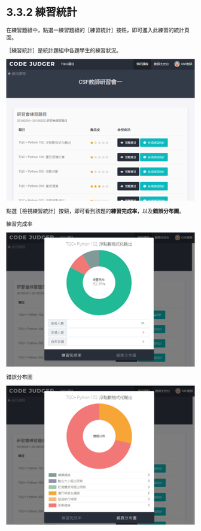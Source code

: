# 3.3.2 練習統計

在練習題組中，點選一練習題組的［練習統計］按鈕，即可進入此練習的統計頁面。

［練習統計］是統計題組中各題學生的練習狀況。

![練習統計](../../.gitbook/assets/cjmd03-ke-cheng-02-lian-xi-ti-zu-02-lian-xi-tong-ji-00.png)

點選［檢視練習統計］按鈕，即可看到該題的**練習完成率**，以及**錯誤分布圖**。

練習完成率

![練習完成率](../../.gitbook/assets/cjmd03-ke-cheng-02-lian-xi-ti-zu-02-lian-xi-tong-ji-01-jian-shi-dan-ti-lian-xi-tong-ji-01-lian-xi-wa.png)

錯誤分布圖

![錯誤分布圖](../../.gitbook/assets/cjmd03-ke-cheng-02-lian-xi-ti-zu-02-lian-xi-tong-ji-01-jian-shi-dan-ti-lian-xi-tong-ji-01-cuo-wu-fen.png)
